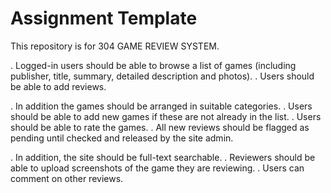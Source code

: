 # Assignment Template

This repository is for 304 GAME REVIEW SYSTEM.

 . Logged-in users should be able to browse a list of games (including publisher, title, summary, detailed description and photos).
 . Users should be able to add reviews.

 . In addition the games should be arranged in suitable categories.
 . Users should be able to add new games if these are not already in the list.
 . Users should be able to rate the games.
 . All new reviews should be flagged as pending until checked and released by the site admin.

 . In addition, the site should be full-text searchable.
 . Reviewers should be able to upload screenshots of the game they are reviewing.
 . Users can comment on other reviews.



